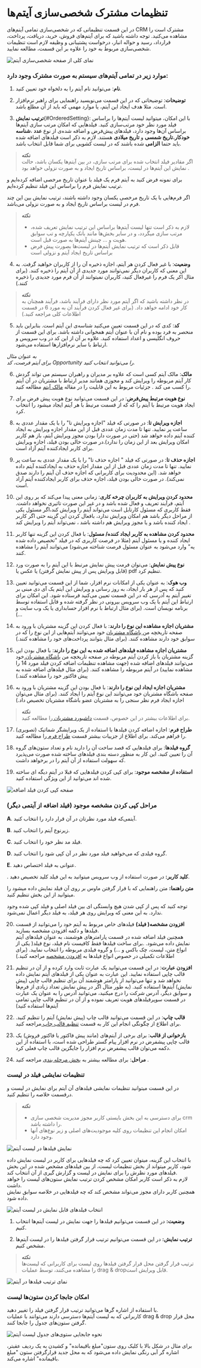 # تنظیمات مشترک شخصی‌سازی آیتم‌ها 

در این قسمت تنظیماتی که در شخصی‌سازی تمامی آیتم‌های CRM مشترک است را مشاهده می‌کنید. توجه داشته باشید که برای آیتم‌های فروش، خرید، دریافت، پرداخت، قرارداد، رسید و حواله انبار، درخواست پشتیبانی و وظیفه لازم است تنظیمات شخصی‌سازی مربوط به خود را علاوه بر این قسمت، مطالعه نمایید.

![نمای کلی از صفحه شخصی‌سازی آیتم](ItemCommonSetting5.png)


### موارد زیر در تمامی آیتم‌های سیستم به صورت مشترک وجود دارد:  
1. **نام**: می‌توانید نام آیتم را به دلخواه خود تعیین کنید.
 
 2. **توضیحات**: توضیحاتی که در این قسمت می‌نویسید راهنمایی برای راهبر نرم‌افزار است. مثلا هدف ایجاد این آیتم، یا موارد مهمی که باید از آن مطلع باشد.


3. **ترتیب نمایش**{#OrderedSetting}: با این امکان، میتوانید لیست آیتم‌ها را براساس فیلد مورد نظر خود مرتب‌سازی کنید.
فیلدهایی که امکان مرتب سازی آیتم‌ها براساس آن‌ها وجود دارد، فیلد‌های پیش‌فرض و اضافه شده‌ی از نوع **عدد** ،**شناسه خودکار**،**تاریخ شمسی** و **تاریخ میلادی**  هستند. لازم به ذکر است فیلدهای اضافه شده باید حتما **الزامی** شده باشند که در لیست کشویی برای شما قابل انتخاب باشد.

> **نکته**<br>
> اگر مقادیر فیلد انتخاب شده برای مرتب سازی، در بین آیتم‌ها یکسان باشد، حالت نمایش این آیتم‌ها در لیست، براساس تاریخ ایجاد و به صورت نزولی خواهد بود . 

برای نمونه فرض کنید به آیتم فرم یک فیلد با عنوان تاریخ مرخصی اضافه کرده‌ایم و ترتیب نمایش فرم را براساس این فیلد تنظیم کرده‌ایم.

 اگر فرم‌هایی با یک تاریخ مرخصی یکسان وجود داشته باشند، ترتیب نمایش بین این چند فرم در لیست براساس تاریخ ایجاد و به صورت نزولی می‌باشد.
 
> **نکته**<br>
> - لازم به ذکر است تنها لیست آیتم‌ها براساس این ترتیب نمایش تعریف شده، مرتب سازی میگردد، و در سایر بخش‌ها مانند بانک یکپارچه و تب سوابق هویت و ... چینش آیتم‌ها به صورت قبل است.
> - قابل ذکر است که ترتیب نمایش آیتم‌ها در لیست‌ها بصورت پیش فرض براساس تاریخ ایجاد آیتم و نزولی است

4. **وضعیت**: با غیر فعال کردن هر آیتم، اجازه ذخیره آن را از کاربران خواهید گرفت. به این معنی که کاربران دیگر نمی‌توانند مورد جدیدی از آن آیتم را ذخیره کنند. (برای مثال اکر یک فرم را غیرفعال کنید، کاربران نمیتوانند از آن فرم مورد جدیدی را ذخیره کنند.)

> **نکته**<br>
> در نظر داشته باشید که اگر آیتم مورد نظر دارای فرآیند باشد، فرآیند همچنان به کار خود ادامه خواهد داد. (برای غیر فعال کردن فرآیند آن به مورد 6 در قسمت اطلاعات کلی مراجعه کنید.)

5. **کد**: کدی که در این قسمت تعیین می‌کنید شناسه‌ی این آیتم است. بنابراین باید منحصر به فرد بوده و نام آن با عنوان آیتم همخوانی داشته باشد. برای این قسمت از حروف انگلیسی و اعداد استفاده کنید. علاوه بر آن از این کد در وب سرویس و ارتباط با سایر نرم‌افزارها استفاده می‌شود.

*به عنوان مثال*<br>
*برای آیتم فرصت، کد Opportunity را می‌توانید انتخاب کنید.*

6. **مالک**: مالک آیتم کسی است که علاوه بر مدیران و راهبران سیستم می تواند گردش کار آیتم مربوطه را ویرایش کند و مجوزی همانند مدیر ارتباط با مشتریان در آن آیتم را کسب می کند . جزئیات مربوط به این قابلیت را در مقاله [مالک آیتم](https://github.com/1stco/PayamGostarDocs/blob/master/help2.5.4/Settings/Personalization-crm/Overview/General-information/Item-owner/Item-owner.md) مطالعه کنید.

7. **نوع هویت مرتبط پیش‌فرض**: در این قسمت می‌توانید نوع هویت پیش فرض برای ایجاد هویت مرتبط با آیتم را که که از قسمت مرتبط با هر آیتم ایجاد میشود را انتخاب کرد. 
 
8. **اجازه ویرایش تا**: در صورتی که فیلد "اجازه ویرایش تا" را با یک مقدار عددی به ساعت پر نمایید. تنها تا مدت زمان عددی قبل از این مقدار اجازه ویرایش به ایجاد کننده آیتم داده خواهد شد
(حتی در صورت دارا بودن مجوز ویرایش آیتم، باز هم کاربر امکان ویرایش بعد از این زمان را ندارد).در صورت خالی بودن فیلد، اجازه ویرایش برای کاربر ایجادکننده آیتم آزاد است.
 
9. **اجازه حذف تا**: در صورتی که فیلد " اجازه حذف تا" را با یک مقدار عددی به ساعت پر نمایید. تنها تا مدت زمان عددی قبل از این مقدار اجازه حذف به ایجادکننده آیتم داده خواهد شد.
 (این محدودیت برای کاربرانی که اجازه حذف آن آیتم را دارند صدق نمی‌کند). در صورت خالی بودن فیلد، اجازه حذف برای کاربر ایجادکننده آیتم آزاد است.
 
 
10. **محدود کردن ویرایش به کاربران چرخه کاری**: زمانی معنی پیدا می‌کند که بر روی این آیتم، فرآیند تعریف و فعال شده باشد و در غیر این صورت تاثیری نخواهد داشت. 
فقط کاربری که مسئول کارتابل است می‌تواند آیتم را ویرایش کند،اگر مسئول یکی از مراحل دیگر باشد هم امکان ویرایش ندارد، بافعال کردن این گزینه حتی اگر کاربر ایجاد کننده باشد و یا مجوز ویرایش هم داشته باشد ، نمی‌تواند آیتم را ویرایش کند .
 
11. **محدود کردن مشاهده به کاربر ایجاد کننده/ مسئول**: با فعال کردن این گزینه تنها کاربر ایجاد کننده و یا مسئول آیتم (مثلا در فرصت کاربری که در فیلد "تخصیص داده شده یه" وارد می‌شود به عنوان مسئول فرصت شناخته می‌شود) می‌توانند آیتم را مشاهده کنند. 
 
12. **نوع پیش نمایش**: می‌توان فرمت پیش نمایش مرتبط با این آیتم را به صورت ورد (قابل ویرایش پس از پیش نمایش گرفتن) یا عکس یا pdf تنظیم کرد.
 
13. **وب هوک**: به عنوان یکی از امکانات نرم افزار، شما از این قسمت می‌توانید تعیین کنید که پس از هر بار ایجاد، به روز رسانی و ویرایش این آیتم یک آی دی مبنی بر تغییر آیتم به آدرسی که در این قسمت تعیین می‌کنید فرستاده شود.
 این امکان برای ارتباط این آیتم با یک وب سرویس بیرونی در نظر گرفته شده و قابل استفاده توسط برنامه نویسان است. (برای مثال ارتباط با نرم افزار حسابداری یا یک وب سایت و ...)
 
14. **مشتریان اجازه مشاهده این نوع را دارند**: با فعال کردن این گزینه مشتریان با ورود به صفحه تاریخچه من[ باشگاه مشتریان](https://github.com/1stco/PayamGostarDocs/blob/master/help2.5.4/Supplementary-modules/customer-club/Customer-dashboard/Customer-dashboard.md) خود می‌توانند آیتم‌هایی از این نوع را که در سوابق خود دارند مشاهده کنند. 
(برای مثال بتوانند پرداخت‌های خود را مشاهده کنند.)
 
15. **مشتریان اجازه مشاهده فیلدهای اضافه شده به این نوع را دارند**: با فعال بودن این گزینه مشتریان با باز کردن آیتم مربوطه در صفحه تاریخچه من [باشگاه مشتریان ](https://github.com/1stco/PayamGostarDocs/blob/master/help2.5.4/Supplementary-modules/customer-club/Customer-dashboard/Customer-dashboard.md)خود می‌توانند فیلد‌های اضافه شده
(جهت مشاهده تنظیمات اضافه کردن فیلد مورد 14 را مشاهده نمایید) در آیتم مربوطه را مشاهده کنند. (برای مثال فیلد‌های اضافه شده به پیش فاکتور خود را مشاهده کنند.)
 
16. **مشتریان اجازه ایجاد این نوع را دارند**: با فعال بودن این گزینه مشتریان با ورود به صفحه باشگاه مشتریان خود می‌توانند این نوع آیتم را ایجاد کنند. (برای مثال می‌توان اجازه ایجاد فرم نظر سنجی را به مشتریان عضو باشگاه مشتریان تخصیص داد.) 

> **نکته**<br>
> برای اطلاعات بیشتر در این خصوص، قسمت [داشبورد مشتریان ](https://github.com/1stco/PayamGostarDocs/blob/master/help2.5.4/Supplementary-modules/customer-club/Customer-dashboard/Customer-dashboard.md)را مطالعه کنید.
 
 
17. **طراح فرم**: اجازه اضافه کردن فیلدها با استفاده از یک ویرایشگر شماتیک (تصویری) را فراهم می‌کند. برای اطلاع از جزییات بیشتر قسمت [ طراح فرم ](https://github.com/1stco/PayamGostarDocs/blob/master/help%202.5.4/Settings/Personalization-crm/Overview/General-information/Form-designer/Form-designer.md)را مطالعه کنید.
 
18. **گروه فیلدها**: برای فیلدهایی که قصد ساخت آن را دارید نام و تعداد ستون‌های گروه آن را تعیین کنید.
 این کار به منظور دسته بندی فیلدهای ساخته شده صورت می‌پذیرد که سهولت استفاده از آن آیتم را در برخواهد داشت.
 
19. **استفاده از مشخصه موجود**: برای کپی کردن فیلدهایی که قبلا در آیتم دیگه ای ساخته شده اند می‌توانید از این ویژگی استفاده کنید.
 
 
![صفحه کپی کردن فیلد اضافه](ItemCommon123.png)


### مراحل کپی کردن مشخصه موجود (فیلد اضافه از آیتمی دیگر) 
 
**A**. آیتمی‌که فیلد مورد نظرتان در آن قرار دارد را انتخاب کنید.
 
**B**. زیرنوع آیتم را انتخاب کنید.
 
**C**. فیلد مد نظر خود را انتخاب کنید.
 
**D**. گروه فیلدی که می‌خواهید فیلد مورد نظر در آن کپی شود را انتخاب کنید.
 
**E**. عنوانی به فیلد اختصاص دهید.
 
. **کلید کاربر:** در صورت استفاده از وب سرویس میتوانید به این فیلد کلید تخصیص دهید.

 **متن راهنما:** متن راهنمایی که با قرار گرفتن ماوس بر روی آن فیلد نمایش داده میشود را میتوانید از این بخش تنظیم کنید.
 
توجه کنید که پس از کپی شدن هیچ وابستگی ای بین فیلد اصلی و فیلد کپی شده وجود ندارد. به این معنی که ویرایش روی هر فیلد، به فیلد دیگر اعمال نمی‌شود.
 
20. **افزودن مشخصه( فیلد)** فیلدهای خاص مربوط به آیتم خود را می‌توانید از قسمت فیلدها و دکمه افزودن مشخصه بسازید. <br>
همچنین فیلد اضافه شده در قسمت پارامترهای هوشمند، به عنوان فیلدهای آیتم نمایش داده می‌شود. .برای ساخت فیلدها فقط کافیست نام فیلد، نوع فیلد( یکی از انواع متن، لیست، چک باکس و ...) و گروه فیلدی مربوطه را انتخاب نمایید.
(برای اطلاعات تکمیلی در خصوص انواع فیلدها به [افزودن مشخصه](https://github.com/1stco/PayamGostarDocs/blob/master/help2.5.4/Settings/Personalization-crm/Overview/General-information/Add-features/2.6.0/Add-features.md) مراجعه کنید.) 

21. **افزودن عبارت**: در این قسمت می‌توانید یک عبارت ثابت وارد کرده و از آن در تنظیم قالب چاپی استفاده نمایید. این عبارت به عنوان یکی از فیلدهای آیتم نمایش داده نخواهد شد و تنها می‌توانید از پارامتر هوشمند آن برای تنظیم قالب چاپی (پیش نمایش) آیتم‌ها استفاده کنید. (به طور مثال اگر در پیش نمایش تعداد زیادی از فرم‌ها و سوابق دیگر، آدرس شرکت را درج میکنید، می‌توانید آدرس را به عنوان یک عبارت در قسمت سوپرفیلدهای هویت تعریف نموده و از آن در تنظیم قالب چاپی تمامی آیتم‌ها استفاده کنید)

22. **قالب چاپ**: در این قسمت می‌توانید قالب چاپ (پیش نمایش) آیتم را تنظیم کنید. برای اطلاع از چگونگی انجام این کار به قسمت [تنظیم قالب چاپ ](https://github.com/1stco/PayamGostarDocs/blob/master/help2.5.4/Settings/Personalization-crm/Overview/General-information/Set-the-print-template/Set-the-print-template.md)مراجعه کنید.


23. **بازخوانی از قالب**: برای برخی از آیتم‌های (مانند پیش فاکتور یا فاکتور فروش) یک قالب چاپی پیشفرض در نرم افزار پیام گستر طراحی شده است، با استفاده از این دکمه می‌توان قالب پیشفرض نرم افزار را جایگزین قالب چاپ فعلی کرد.

24. **مراحل**: برای مطالعه بیشتر به [بخش مرحله بندی](https://github.com/1stco/PayamGostarDocs/blob/master/help2.5.4/Settings/Personalization-crm/Overview/General-information/leveling/leveling.md) مراجعه کنید .

### تنظیمات نمایشی فیلد در لیست

در این قسمت میتوانید تنظیمات نمایشی فیلد‌های آن آیتم برای نمایش در لیست و درقسمت خلاصه را تنظیم کنید.

> **نکنه**<br>
> - برای دسترسی به این بخش بایستی کاربر مجوز مدیریت شخصی سازی crm را داشته باشد.
> - امکان انجام این تنظیمات روی کلیه موجودیت‌های اصلی و زیر نوع‌های آنها وجود دارد.

![نمایش فیلدها در لیست آیتم](ItemCommonSetting10.png)

با انتخاب این گزینه، میتوان تعیین کرد که چه فیلد‌هایی برای کاربر در لیست نمایش داده شود، کاربر میتواند از بخش تنظیمات لیست، از بین فیلد‌های مشخص شده در این بخش فیلد‌های مورد نظرش را برای نمایش در لیست و گزارش گیری از آن انتخاب کند.<br>
لازم به ذکر است کاربر امکان مشخص کردن ترتیب نمایش ستون‌های لیست را خواهد داشت.<br>
همچنین کاربر دارای مجوز می‌تواند مشخص کند که چه فیلدهایی در خلاصه سوابق نمایش داده شود.

![انتخاب فیلدهای قابل نمایش در لیست آیتم](ItemCommonSetting11.png)

1. **وضعیت:** در این قسمت می‌توانیم فیلدها را جهت نمایش در لیست آیتم‌ها انتخاب کنیم.

2. **ترتیب نمایش:** در این قسمت می‌توانیم ترتیب قرار گرفتن فیلدها را در لیست آیتم‌ها مشخص کنیم.

> **نکته**<br>
> ترتیب قرار گرفتن محل قرار گرفتن فیلدها روی لیست برای کاربرانی که لیست‌ها را مشاهده می‌کنند، توسط عملیات drag & dropقابل ویرایش است.

![نمای ترتیب فیلدها در آیتم](ItemCommonSetting12.png)

### امکان جابجا کردن ستون‌ها لیست

با استفاده از اشاره گر‌ها می‌توانید ترتیب قرار گرفتن فیلد را تغییر دهید.<br>
کاربرانی که به لیست آیتم‌ها دسترسی دارند می‌توانند با عملیات drag & drop محل قرار گرفتن ستون‌های جدول را جابجا کنند.

![نحوه جابجایی ستوی‌های جدول لیست آیتم](ItemCommonSetting13.png)

 برای مثال در شکل بالا با کلیک روی ستون"مبلغ باقیمانده" و کشیدن به یک ردیف عقبتر، اشاره گر آبی رنگی نمایش داده می‌شود که به محل جدید قرارگرفتن ستون "مبلغ باقیمانده" اشاره می‌کند.

